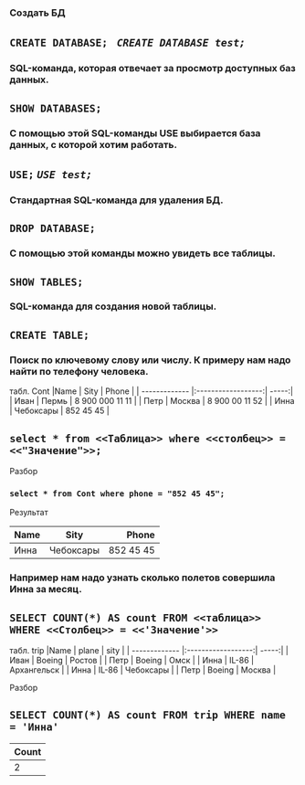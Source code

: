 ### Создать БД 

## ``CREATE DATABASE; `` *`CREATE DATABASE test;`*

### SQL-команда, которая отвечает за просмотр доступных баз данных.

## ``SHOW DATABASES;`` 

### С помощью этой SQL-команды USE выбирается база данных, с которой хотим работать.

## ``USE;`` *`USE test;`*

### Стандартная SQL-команда для удаления БД.

## ``DROP DATABASE;`` 

### С помощью этой команды можно увидеть все таблицы.

## ``SHOW TABLES;`` 

### SQL-команда для создания новой таблицы.

## ``CREATE TABLE;`` 

### Поиск по ключевому слову или числу. К примеру нам надо найти по телефону человека.

табл. Cont
|Name     | Sity              | Phone |
| ------------- |:------------------:| -----:|
| Иван    | Пермь   | 8 900 000 11 11 |
| Петр     | Москва |   8 900 00 11 52 |
| Инна  | Чебоксары        |     852 45 45 |

## ``select * from <<Таблица>> where <<столбец>> = <<"Значение">>;`` 

Разбор 

### ``select * from Cont where phone = "852 45 45";``

Результат 

|Name     | Sity              | Phone |
| ------------- |:------------------:| -----:|
| Инна  | Чебоксары        |     852 45 45 |

### Например нам надо узнать сколько полетов совершила Инна за месяц.

## ``SELECT COUNT(*) AS count FROM <<таблица>> WHERE <<Столбец>> = <<'Значение'>> ``

табл. trip
|Name     | plane             | sity |
| ------------- |:------------------:| -----:|
| Иван    | Boeing  | Ростов |
| Петр     | Boeing | Омск |
| Инна  | IL-86        |  Архангельск  |
| Инна  | IL-86        | Чебоксары |
| Петр     | Boeing | Москва   |

Разбор 

## ``SELECT COUNT(*) AS count FROM trip WHERE name = 'Инна' ``

|Count    |  
| ------------- |
|2 |
